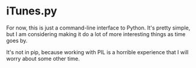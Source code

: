iTunes.py
=========

For now, this is just a command-line interface to Python. It's pretty
simple, but I am considering making it do a lot of more interesting
things as time goes by.

It's not in pip, because working with PIL is a horrible experience that
I will worry about some other time.

